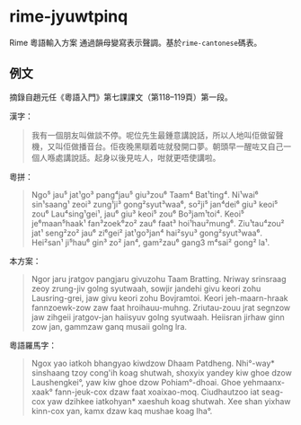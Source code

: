 # rime-jyuwtpinq
Rime 粵語輸入方案 通過韻母變寫表示聲調。基於`rime-cantonese`碼表。

## 例文
摘錄自趙元任《粵語入門》第七課課文（第118–119頁）第一段。  

漢字：

> 我有一個朋友叫做談不停。呢位先生最鍾意講說話，所以人地叫佢做留聲機，又叫佢做播音台。佢夜晚黑瞓着咗就發開口夢。朝頭早一醒咗又自己一個人喺處講說話。起身以後見咗人，咁就更唔使講啦。 

粵拼：

> Ngo⁵ jau⁵ jat¹go³ pang⁴jau⁵ giu³zou⁶ Taam⁴ Bat¹ting⁴. Ni¹wai⁶ sin¹saang¹ zeoi³ zung¹ji³ gong²syut³waa⁶, so²ji⁵ jan⁴dei⁶ giu³ keoi⁵ zou⁶ Lau⁴sing¹gei¹, jau⁶ giu³ keoi⁵ zou⁶ Bo³jam¹toi⁴. Keoi⁵ je⁶maan⁵haak¹ fan³zoek⁶zo² zau⁶ faat³ hoi¹hau²mung⁶. Ziu¹tau⁴zou² jat¹ seng²zo² jau⁶ zi⁶gei² jat¹go³jan⁴ hai²syu³ gong²syut³waa⁶. Hei²san¹ ji⁵hau⁶ gin³ zo² jan⁴, gam²zau⁶ gang3 m⁴sai² gong² la¹. 

本方案：

> Ngor jaru jratgov pangjaru givuzohu Taam Bratting. Nriway srinsraag zeoy zrung-jiv golng syutwaah, sowjir jandehi givu keori zohu Lausring-grei, jaw givu keori zohu Bovjramtoi. Keori jeh-maarn-hraak fannzoewk-zow zaw faat hroihauu-muhng. Zriutau-zouu jrat segnzow jaw zihgeii jratgov-jan haiisyuv golng syutwaah. Heiisran jirhaw ginn zow jan, gammzaw ganq musaii golng lra. 

粵語羅馬字：

> Ngox yao iatkoh bhangyao kiwdzow Dhaam Patdheng. Nhi°-way* sinshaang tzoy cong'ih koag shutwah, shoxyix yandey kiw ghoe dzow Laushengkei°, yaw kiw ghoe dzow Pohiam°-dhoai. Ghoe yehmaanx-xaak° fann-jeuk-cox dzaw faat xoaixao-moq. Ciudhautzoo iat seag-cox yaw dzihkee iatkohyan* xaeshuh koag shutwah. Xee shan yixhaw kinn-cox yan, kamx dzaw kaq mushae koag lha°.  


